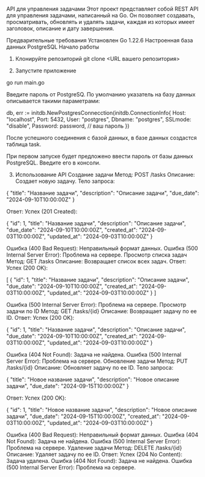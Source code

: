 API для управления задачами
Этот проект представляет собой REST API для управления задачами, написанный на Go. Он позволяет создавать, просматривать, обновлять и удалять задачи, каждая из которых имеет заголовок, описание и дату завершения.

Предварительные требования
Установлен Go 1.22.6
Настроенная база данных PostgreSQL
Начало работы

1. Клонируйте репозиторий
git clone <URL вашего репозитория>

2. Запустите приложение

go run main.go

Введите пароль от PostgreSQ. По умолчанию указатель на базу данных описывается такими параметрами:

db, err := initdb.NewPostgresConnecction(initdb.ConnectionInfo{
		Host:     "localhost",
		Port:     5432,
		User:     "postgres",
		Dbname:   "postgres",
		SSLmode:  "disable",
		Password: password, // ваш пароль
	})

После успешного соединения с базой данных, в базе данных создастся таблица task.

При первом запуске будет предложено ввести пароль от базы данных PostgreSQL. Введите его в консоли.

3. Использование API
Создание задачи
Метод: POST /tasks
Описание: Создает новую задачу.
Тело запроса:

{
  "title": "Название задачи",
  "description": "Описание задачи",
  "due_date": "2024-09-10T10:00:00Z"
}

Ответ:
Успех (201 Created):

{
  "id": 1,
  "title": "Название задачи",
  "description": "Описание задачи",
  "due_date": "2024-09-10T10:00:00Z",
  "created_at": "2024-09-03T10:00:00Z",
  "updated_at": "2024-09-03T10:00:00Z"
}


Ошибка (400 Bad Request): Неправильный формат данных.
Ошибка (500 Internal Server Error): Проблема на сервере.
Просмотр списка задач
Метод: GET /tasks
Описание: Возвращает список всех задач.
Ответ:
Успех (200 OK):


[
  {
    "id": 1,
    "title": "Название задачи",
    "description": "Описание задачи",
    "due_date": "2024-09-10T10:00:00Z",
    "created_at": "2024-09-03T10:00:00Z",
    "updated_at": "2024-09-03T10:00:00Z"
  }
]



Ошибка (500 Internal Server Error): Проблема на сервере.
Просмотр задачи по ID
Метод: GET /tasks/{id}
Описание: Возвращает задачу по ее ID.
Ответ:
Успех (200 OK):


{
  "id": 1,
  "title": "Название задачи",
  "description": "Описание задачи",
  "due_date": "2024-09-10T10:00:00Z",
  "created_at": "2024-09-03T10:00:00Z",
  "updated_at": "2024-09-03T10:00:00Z"
}



Ошибка (404 Not Found): Задача не найдена.
Ошибка (500 Internal Server Error): Проблема на сервере.
Обновление задачи
Метод: PUT /tasks/{id}
Описание: Обновляет задачу по ее ID.
Тело запроса:


{
  "title": "Новое название задачи",
  "description": "Новое описание задачи",
  "due_date": "2024-09-15T10:00:00Z"
}


Ответ:
Успех (200 OK):

{
  "id": 1,
  "title": "Новое название задачи",
  "description": "Новое описание задачи",
  "due_date": "2024-09-15T10:00:00Z",
  "created_at": "2024-09-03T10:00:00Z",
  "updated_at": "2024-09-03T10:00:00Z"
}


Ошибка (400 Bad Request): Неправильный формат данных.
Ошибка (404 Not Found): Задача не найдена.
Ошибка (500 Internal Server Error): Проблема на сервере.
Удаление задачи
Метод: DELETE /tasks/{id}
Описание: Удаляет задачу по ее ID.
Ответ:
Успех (204 No Content): Задача удалена.
Ошибка (404 Not Found): Задача не найдена.
Ошибка (500 Internal Server Error): Проблема на сервере.


